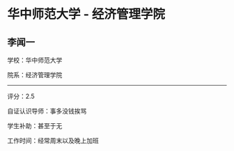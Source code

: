 # 华中师范大学 - 经济管理学院

## 李闻一

学校：华中师范大学

院系：经济管理学院

* * *

评分：2.5

自证认识导师：事多没钱挨骂

学生补助：甚至于无

工作时间：经常周末以及晚上加班